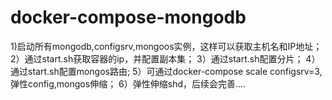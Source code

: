 # docker-compose-mongodb
1)启动所有mongodb,configsrv,mongoos实例，这样可以获取主机名和IP地址；
2）通过start.sh获取容器的ip，并配置副本集；
3）通过start.sh配置分片；
4）通过start.sh配置mongos路由;
5）可通过docker-compose scale configsrv=3,弹性config,mongos伸缩；
6）弹性伸缩shd，后续会完善....
